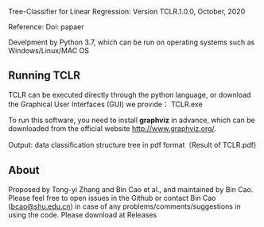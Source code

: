 Tree-Classifier for Linear Regression:
Version TCLR.1.0.0, October, 2020

Reference:
Doi: papaer

Develpment by Python 3.7, which can be run on operating systems such as Windows/Linux/MAC OS
## Running TCLR
TCLR can be executed directly through the python language, or download the Graphical User Interfaces (GUI) we provide： TCLR.exe

To run this software, you need to install  **graphviz** in advance, which can be downloaded from the official website http://www.graphviz.org/.

Output: 
data classification structure tree in pdf format（Result of TCLR.pdf)
## About
Proposed by Tong-yi Zhang and Bin Cao et al., and maintained by Bin Cao. Please feel free to open issues in the Github or contact Bin Cao
(bcao@shu.edu.cn) in case of any problems/comments/suggestions in using the code. Please download at Releases 
